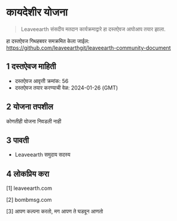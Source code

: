 # कायदेशीर योजना

>Leaveearth संसदीय मतदान कार्यक्रमाद्वारे हा दस्तऐवज आपोआप तयार झाला.

हा दस्तऐवज गिथहबवर समक्रमित केला जाईल: https://github.com/leaveearthgit/leaveearth-community-document

## 1 दस्तऐवज माहिती

- दस्तऐवज आवृत्ती क्रमांक: 56
- दस्तऐवज तयार करण्याची वेळ: 2024-01-26 (GMT)

## 2 योजना तपशील

कोणतीही योजना निवडली नाही

## 3 पावती
* Leaveearth समुदाय सदस्य

## 4 लोकप्रिय करा
[1] leaveearth.com

[2] bombmsg.com

[3] आपण कल्पना करतो, मग आपण ते घडवून आणतो